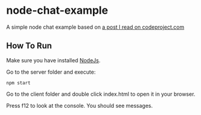 # node-chat-example
A simple node chat example based on [a post I read on codeproject.com](https://www.codeproject.com/Articles/871622/Writing-a-Chat-Server-using-Node-js-TypeScript-and)


## How To Run
Make sure you have installed [NodeJs](http://blog.programster.org/install-nodejs/).

Go to the server folder and execute:
```
npm start
```

Go to the client folder and double click index.html to open it in your browser.

Press f12 to look at the console. You should see messages.
